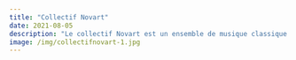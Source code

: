 ```yaml
---
title: "Collectif Novart"
date: 2021-08-05
description: "Le collectif Novart est un ensemble de musique classique humaniste qui aspire à repousser les limites du milieu, qui explore des œuvres parfois méconnues et qui vise à partager sa musique avec un vaste public."
image: /img/collectifnovart-1.jpg
---
```


